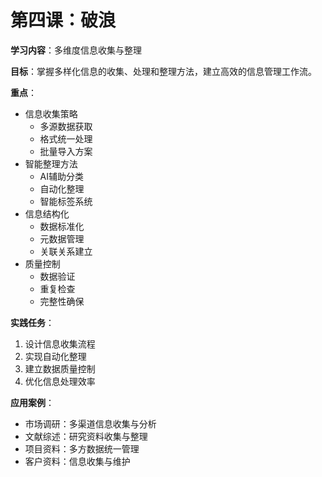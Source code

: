 # 第四课：破浪

**学习内容**：多维度信息收集与整理

**目标**：掌握多样化信息的收集、处理和整理方法，建立高效的信息管理工作流。

**重点**：
- 信息收集策略
  - 多源数据获取
  - 格式统一处理
  - 批量导入方案
- 智能整理方法
  - AI辅助分类
  - 自动化整理
  - 智能标签系统
- 信息结构化
  - 数据标准化
  - 元数据管理
  - 关联关系建立
- 质量控制
  - 数据验证
  - 重复检查
  - 完整性确保

**实践任务**：
1. 设计信息收集流程
2. 实现自动化整理
3. 建立数据质量控制
4. 优化信息处理效率

**应用案例**：
- 市场调研：多渠道信息收集与分析
- 文献综述：研究资料收集与整理
- 项目资料：多方数据统一管理
- 客户资料：信息收集与维护
